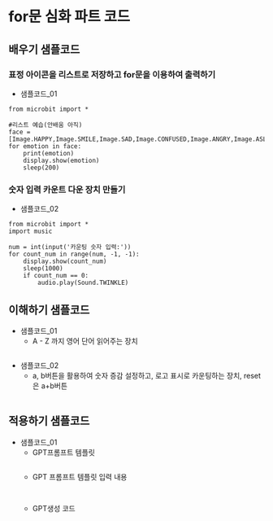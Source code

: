 # for문 심화 파트 코드
## 배우기 샘플코드
### 표정 아이콘을 리스트로 저장하고 for문을 이용하여 출력하기
* 샘플코드_01
```
from microbit import *

#리스트 예습(안배움 아직)
face = [Image.HAPPY,Image.SMILE,Image.SAD,Image.CONFUSED,Image.ANGRY,Image.ASLEEP,Image.SURPRISED]
for emotion in face:
    print(emotion)
    display.show(emotion)
    sleep(200)

```
### 숫자 입력 카운트 다운 장치 만들기
* 샘플코드_02
```
from microbit import *
import music

num = int(input('카운팅 숫자 입력:'))
for count_num in range(num, -1, -1):
    display.show(count_num)
    sleep(1000)
    if count_num == 0:
        audio.play(Sound.TWINKLE)
```


## 이해하기 샘플코드
* 샘플코드_01
  - A - Z 까지 영어 단어 읽어주는 장치
```
```

* 샘플코드_02
  - a, b버튼을 활용하여 숫자 증감 설정하고, 로고 표시로 카운팅하는 장치, reset은 a+b버튼
```
```


## 적용하기 샘플코드
* 샘플코드_01
  - GPT프롬프트 템플릿
    ```
  
    ```
  - GPT 프롬프트 템플릿 입력 내용
    ```
   
    ```
  - GPT생성 코드
    ```
   
    ```
